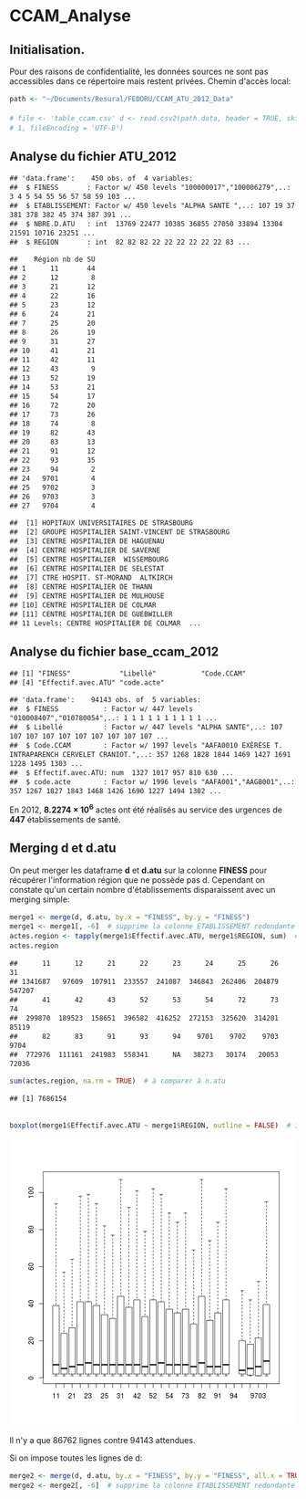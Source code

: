 CCAM_Analyse
========================================================

Initialisation.
---------------

Pour des raisons de confidentialité, les données sources ne sont pas accessibles dans ce répertoire mais restent privées.
Chemin d'accès local:

```r
path <- "~/Documents/Resural/FEDORU/CCAM_ATU_2012_Data"

# file <- 'table_ccam.csv' d <- read.csv2(path.data, header = TRUE, skip =
# 1, fileEncoding = 'UTF-8')
```

Analyse du fichier ATU_2012
---------------------------


```
## 'data.frame':	450 obs. of  4 variables:
##  $ FINESS       : Factor w/ 450 levels "100000017","100006279",..: 3 4 5 54 55 56 57 58 59 103 ...
##  $ ETABLISSEMENT: Factor w/ 450 levels "ALPHA SANTE ",..: 107 19 37 381 378 382 45 374 387 391 ...
##  $ NBRE.D.ATU   : int  13769 22477 10385 36855 27050 33894 13304 21591 10716 23251 ...
##  $ REGION       : int  82 82 82 22 22 22 22 22 22 83 ...
```

```
##    Région nb de SU
## 1      11       44
## 2      12        8
## 3      21       12
## 4      22       16
## 5      23       12
## 6      24       21
## 7      25       20
## 8      26       19
## 9      31       27
## 10     41       21
## 11     42       11
## 12     43        9
## 13     52       19
## 14     53       21
## 15     54       17
## 16     72       20
## 17     73       26
## 18     74        8
## 19     82       43
## 20     83       13
## 21     91       12
## 22     93       35
## 23     94        2
## 24   9701        4
## 25   9702        3
## 26   9703        3
## 27   9704        4
```

```
##  [1] HOPITAUX UNIVERSITAIRES DE STRASBOURG          
##  [2] GROUPE HOSPITALIER SAINT-VINCENT DE STRASBOURG 
##  [3] CENTRE HOSPITALIER DE HAGUENAU                 
##  [4] CENTRE HOSPITALIER DE SAVERNE                  
##  [5] CENTRE HOSPITALIER  WISSEMBOURG                
##  [6] CENTRE HOSPITALIER DE SELESTAT                 
##  [7] CTRE HOSPIT. ST-MORAND  ALTKIRCH               
##  [8] CENTRE HOSPITALIER DE THANN                    
##  [9] CENTRE HOSPITALIER DE MULHOUSE                 
## [10] CENTRE HOSPITALIER DE COLMAR                   
## [11] CENTRE HOSPITALIER DE GUEBWILLER               
## 11 Levels: CENTRE HOSPITALIER DE COLMAR  ...
```



Analyse du fichier base_ccam_2012
-------------------------------------


```
## [1] "FINESS"            "Libellé"           "Code.CCAM"        
## [4] "Effectif.avec.ATU" "code.acte"
```

```
## 'data.frame':	94143 obs. of  5 variables:
##  $ FINESS           : Factor w/ 447 levels "010008407","010780054",..: 1 1 1 1 1 1 1 1 1 1 ...
##  $ Libellé          : Factor w/ 447 levels "ALPHA SANTE",..: 107 107 107 107 107 107 107 107 107 107 ...
##  $ Code.CCAM        : Factor w/ 1997 levels "AAFA0010 EXÉRÈSE T. INTRAPARENCH CERVELET CRANIOT.",..: 357 1268 1828 1844 1469 1427 1691 1228 1495 1303 ...
##  $ Effectif.avec.ATU: num  1327 1017 957 810 630 ...
##  $ code.acte        : Factor w/ 1996 levels "AAFA001","AAGB001",..: 357 1267 1827 1843 1468 1426 1690 1227 1494 1302 ...
```

En 2012, __8.2274 &times; 10<sup>6</sup>__ actes ont été réalisés au service des urgences de __447__ établissements de santé.

Merging d et d.atu
-------------------

On peut merger les dataframe __d__ et __d.atu__ sur la colonne __FINESS__ pour récupérer l'information région que ne possède pas d. Cependant on constate qu'un certain nombre d'établissements disparaissent avec un merging simple:

```r
merge1 <- merge(d, d.atu, by.x = "FINESS", by.y = "FINESS")
merge1 <- merge1[, -6]  # supprime la colonne ETABLISSEMENT redondante avec Libellé
actes.region <- tapply(merge1$Effectif.avec.ATU, merge1$REGION, sum)  # région 94 (Corse)?
actes.region
```

```
##      11      12      21      22      23      24      25      26      31 
## 1341687   97609  107911  233557  241087  346843  262406  204879  547207 
##      41      42      43      52      53      54      72      73      74 
##  299870  189523  158651  396582  416252  272153  325620  314201   85119 
##      82      83      91      93      94    9701    9702    9703    9704 
##  772976  111161  241983  558341      NA   38273   30174   20053   72036
```

```r
sum(actes.region, na.rm = TRUE)  # à comparer à n.atu
```

```
## [1] 7686154
```

```r

boxplot(merge1$Effectif.avec.ATU ~ merge1$REGION, outline = FALSE)  # interprétation ?
```

![plot of chunk merge1](figure/merge1.png) 

Il n'y a que 86762 lignes contre 94143 attendues.

Si on impose toutes les lignes de d:

```r
merge2 <- merge(d, d.atu, by.x = "FINESS", by.y = "FINESS", all.x = TRUE)
merge2 <- merge2[, -6]  # supprime la colonne ETABLISSEMENT redondante avec Libellé
```


